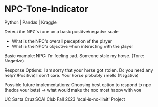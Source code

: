 # NPC-Tone-Indicator
Python | Pandas | Kraggle

Detect the NPC's tone on a basic positive/negative scale
- What is the NPC's overall perception of the player
- What is the NPC's objective when interacting with the player

Basic example:
  NPC: I’m feeling bad. Someone stole my horse. (Tone: Negative)

  Response Options:
  I am sorry that your horse got stolen. Do you need any help? (Positive)
  I don’t care. Your horse probably smells (Negative) 

Possible future implementations:
  Choosing best option to respond to npc (hedge your bets) → what would make the npc most happy with you 

UC Santa Cruz SCAI Club Fall 2023 'scai-is-no-limit' Project

